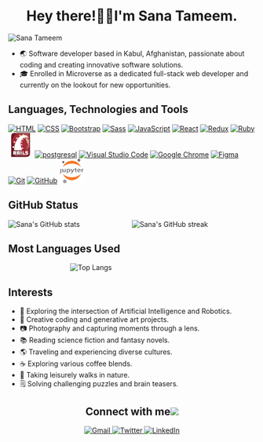 <h1 align="center">Hey there!👋🏻I'm Sana Tameem.</h1>
<p align="left"> <img src="https://komarev.com/ghpvc/?username=SanaTameem&label=Views&color=blue&style=plastic" alt="Sana Tameem" /></p>

- :earth_asia: Software developer based in Kabul, Afghanistan, passionate about coding and creating innovative software solutions. <br>
- :mortar_board: Enrolled in Microverse as a dedicated full-stack web developer and currently on the lookout for new opportunities.


## Languages, Technologies and Tools
[![HTML](https://img.icons8.com/color/48/000000/html-5.png)](#) 
[![CSS](https://img.icons8.com/color/48/000000/css3.png)](#) 
[![Bootstrap](https://img.icons8.com/color/48/000000/bootstrap.png)](#)
[![Sass](https://img.icons8.com/color/48/000000/sass.png)](#)
[![JavaScript](https://img.icons8.com/color/48/000000/javascript.png)](#) 
<a href="#" target="_blank" rel="noreferrer">
  <img src="https://img.icons8.com/color/48/000000/react-native.png" alt="React" width="50" height="50"/></a>
<a href="#" target="_blank" rel="noreferrer">
  <img src="https://img.icons8.com/color/48/000000/redux.png" alt="Redux" width="50" height="50"/></a>
<a href="#" target="_blank" rel="noreferrer">
  <img src="https://img.icons8.com/color/48/000000/ruby-programming-language.png" alt="Ruby" width="50" height="50"/></a>
<a href="https://rubyonrails.org/" target="_blank" rel="noreferrer"> <img src="https://github.com/devicons/devicon/blob/master/icons/rails/rails-original-wordmark.svg" alt="rails" width="50" height="50"/></a>
<a href="https://www.postgresql.org" target="_blank" rel="noreferrer"> <img src="https://githubraw.com/devicons/devicon/master/icons/postgresql/postgresql-original-wordmark.svg" alt="postgresql" width="50" height="50"/></a>
[![Visual Studio Code](https://img.icons8.com/color/48/000000/visual-studio-code-2019.png)](#)
[![Google Chrome](https://img.icons8.com/color/48/000000/chrome.png)](#)
[![Figma](https://img.icons8.com/color/48/000000/figma.png)](#)
[![Git](https://img.icons8.com/color/48/000000/git.png)](#) 
[![GitHub](https://img.icons8.com/color/48/000000/github--v1.png)](#)
<a href="#" target="_blank" rel="noreferrer"> <img src="https://github.com/devicons/devicon/blob/master/icons/jupyter/jupyter-original-wordmark.svg" alt="jupyter notebook" width="50" height="50"/> </a>
<!--
## Currently learning
<a href="#" target="_blank" rel="noreferrer">
  <img src="https://img.icons8.com/color/48/000000/angularjs.png" alt="Angular" width="50" height="50"/>
</a>

<a href="#" target="_blank" rel="noreferrer">
  <img src="https://img.icons8.com/color/48/000000/vue-js.png" alt="Vue.js" width="50" height="50"/>
</a>

<a href="#" target="_blank" rel="noreferrer">
  <img src="https://img.icons8.com/color/48/000000/nodejs.png" alt="Node.js" width="50" height="50"/>
</a>
-->
##  GitHub Status
<div style="width: 100%; display: flex; justify-content: center; align-items: center">
  <img src="https://github-readme-stats.vercel.app/api?username=SanaTameem&layout=compact&theme=radical&show_icons=true" alt="Sana's GitHub stats" style="width: 50%">
  <img src="https://streak-stats.demolab.com/?user=SanaTameem&theme=radical" alt="Sana's GitHub streak" style="width: 50%">
</div>

## Most Languages Used
<div style="width: 100%; display: flex; justify-content: center; align-items: center">
  <img src="https://github-readme-stats.vercel.app/api/top-langs/?username=SanaTameem&layout=compact&theme=radical" alt="Top Langs" style="width: 50%;">
</div>

<div style="width: 100%; display: flex; justify-content: center; align-items: center">
<!--   <img src="https://github-profile-trophy.vercel.app/?username=SanaTameem&theme=radical" alt="trophy" style="width: 80%;"> -->
</div>

## Interests

- :robot: Exploring the intersection of Artificial Intelligence and Robotics.
- :art: Creative coding and generative art projects.
- :camera: Photography and capturing moments through a lens.
- :books: Reading science fiction and fantasy novels.
- :earth_americas: Traveling and experiencing diverse cultures.
- :coffee: Exploring various coffee blends.
- :walking: Taking leisurely walks in nature.
- :spiral_notepad: Solving challenging puzzles and brain teasers.

<h2 align="center"><b>Connect with me</b><img src="https://github.com/TheDudeThatCode/TheDudeThatCode/blob/master/Assets/Handshake.gif" height="32px"></h2>

<div align="center">
<a href="mailto:sanatameem38@gmail.com">
    <img src="https://img.icons8.com/color/48/000000/gmail.png" alt="Gmail">
  </a>
  <a href="https://twitter.com/sana_tameem">
    <img src="https://img.icons8.com/color/48/000000/twitter.png" alt="Twitter">
  </a>
  <a href="https://www.linkedin.com/in/sana-tameem/">
    <img src="https://img.icons8.com/color/48/000000/linkedin.png" alt="LinkedIn">
  </a>
</div>
